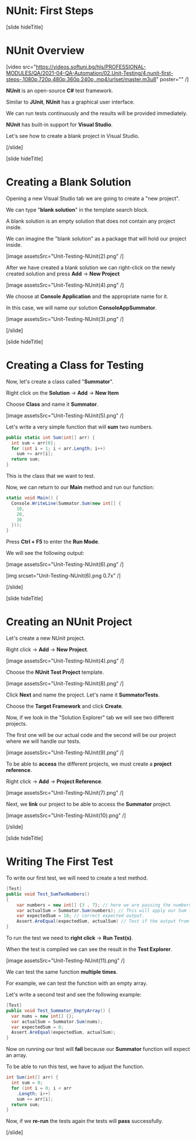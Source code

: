 # NUnit: First Steps

[slide hideTitle]

# NUnit Overview

[video src="https://videos.softuni.bg/hls/PROFESSIONAL-MODULES/QA/2021-04-QA-Automation/02.Unit-Testing/4.nunit-first-steps-,1080p,720p,480p,360p,240p,.mp4/urlset/master.m3u8" poster="" /]

**NUnit** is an open-source **C#** test framework.

Similar to **JUnit**, **NUnit** has a graphical user interface.

We can run tests continuously and the results will be provided immediately.

**NUnit** has built-in support for **Visual Studio**.

Let's see how to create a blank project in Visual Studio.

[/slide]


[slide hideTitle]

# Creating a Blank Solution

Opening a new Visual Studio tab we are going to create a "new project".

We can type "**blank solution**" in the template search block.

A blank solution is an empty solution that does not contain any project inside.

We can imagine the "blank solution" as a package that will hold our project inside.

[image assetsSrc="Unit-Testing-NUnit(2).png" /]

After we have created a blank solution we can right-click on the newly created solution and press **Add** -> **New Project** 

[image assetsSrc="Unit-Testing-NUnit(4).png" /]

We choose at **Console Application** and the appropriate name for it.

In this case, we will name our solution **ConsoleAppSummator**.

[image assetsSrc="Unit-Testing-NUnit(3).png" /]


[/slide]

[slide hideTitle]

# Creating a Class for Testing

Now, let's create a class called "**Summator**".

Right click on the **Solution** -> **Add** -> **New Item**

Choose **Class** and name it **Summator**.

[image assetsSrc="Unit-Testing-NUnit(5).png" /]

Let's write a very simple function that will **sum** two numbers.

```csharp
public static int Sum(int[] arr) {
  int sum = arr[0];
  for (int i = 1; i < arr.Length; i++)
    sum += arr[i];
  return sum;
}
```

This is the class that we want to test.

Now, we can return to our **Main** method and run our function:

```csharp
static void Main() {
  Console.WriteLine(Summator.Sum(new int[] {
    10,
    20,
    30
  }));
}
```

Press **Ctrl + F5** to enter the **Run Mode**.

We will see the following output:

[image assetsSrc="Unit-Testing-NUnit(6).png" /]

[img srcset="Unit-Testing-NUnit(6).png 0.7x" /]

[/slide]

[slide hideTitle]

# Creating an NUnit Project

Let's create a new NUnit project.

Right click -> **Add** -> **New Project**.

[image assetsSrc="Unit-Testing-NUnit(4).png" /]

Choose the **NUnit Test Project** template.

[image assetsSrc="Unit-Testing-NUnit(8).png" /]

Click **Next** and name the project. Let's name it **SummatorTests**.

Choose the **Target Framework** and click **Create**.

Now, if we look in the "Solution Explorer" tab we will see two different projects.

The first one will be our actual code and the second will be our project where we will handle our tests.

[image assetsSrc="Unit-Testing-NUnit(9).png" /]

To be able to **access** the different projects, we must create a **project reference**.

Right click -> **Add** -> **Project Reference**.

[image assetsSrc="Unit-Testing-NUnit(7).png" /]

Next, we **link** our project to be able to access the **Summator** project.

[image assetsSrc="Unit-Testing-NUnit(10).png" /]


[/slide]

[slide hideTitle]

# Writing The First Test

To write our first test, we will need to create a test method.

```csharp
[Test]
public void Test_SumTwoNumbers()
{
    var numbers = new int[] {3 , 7}; // here we are passing the numbers that we want to test
    var actualSum = Summator.Sum(numbers); // This will apply our Sum function and it will sum the two numbers
    var expectedSum = 10; // correct expected output.
    Assert.AreEqual(expectedSum, actualSum) // Test if the output from our Sum function is the same as the expectedSum
}

```

To run the test we need to **right click** -> **Run Test(s)**.

When the test is compiled we can see the result in the **Test Explorer**.

[image assetsSrc="Unit-Testing-NUnit(11).png" /]

We can test the same function **multiple times**.

For example, we can test the function with an empty array.

Let's write a second test and see the following example:

```csharp
[Test]
public void Test_Summator_EmptyArray() {
  var nums = new int[] {};
  var actualSum = Summator.Sum(nums);
  var expectedSum = 0;
  Assert.AreEqual(expectedSum, actualSum);
}

```

Now on running our test will **fail** because our **Summator** function will expect an array.

To be able to run this test, we have to adjust the function.



```csharp
int Sum(int[] arr) {
  int sum = 0;
  for (int i = 0; i < arr
    .Length; i++)
    sum += arr[i];
  return sum;
}
```

Now, if we **re-run** the tests again the tests will **pass** successfully.





[/slide]
